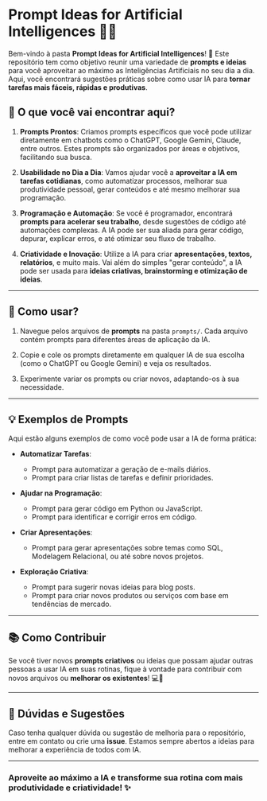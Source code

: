 # Prompt Ideas for Artificial Intelligences 🤖💡

Bem-vindo à pasta **Prompt Ideas for Artificial Intelligences**! 🎉 Este repositório tem como objetivo reunir uma variedade de **prompts e ideias** para você aproveitar ao máximo as Inteligências Artificiais no seu dia a dia. Aqui, você encontrará sugestões práticas sobre como usar IA para **tornar tarefas mais fáceis, rápidas e produtivas**.

## 🚀 O que você vai encontrar aqui?

1. **Prompts Prontos**: Criamos prompts específicos que você pode utilizar diretamente em chatbots como o ChatGPT, Google Gemini, Claude, entre outros. Estes prompts são organizados por áreas e objetivos, facilitando sua busca.

2. **Usabilidade no Dia a Dia**: Vamos ajudar você a **aproveitar a IA em tarefas cotidianas**, como automatizar processos, melhorar sua produtividade pessoal, gerar conteúdos e até mesmo melhorar sua programação.

3. **Programação e Automação**: Se você é programador, encontrará **prompts para acelerar seu trabalho**, desde sugestões de código até automações complexas. A IA pode ser sua aliada para gerar código, depurar, explicar erros, e até otimizar seu fluxo de trabalho.

4. **Criatividade e Inovação**: Utilize a IA para criar **apresentações, textos, relatórios**, e muito mais. Vai além do simples "gerar conteúdo", a IA pode ser usada para **ideias criativas, brainstorming e otimização de ideias**.

---

## 🎯 Como usar?

1. Navegue pelos arquivos de **prompts** na pasta `prompts/`. Cada arquivo contém prompts para diferentes áreas de aplicação da IA.
   
2. Copie e cole os prompts diretamente em qualquer IA de sua escolha (como o ChatGPT ou Google Gemini) e veja os resultados.
   
3. Experimente variar os prompts ou criar novos, adaptando-os à sua necessidade.

---

## 💡 Exemplos de Prompts

Aqui estão alguns exemplos de como você pode usar a IA de forma prática:

- **Automatizar Tarefas**: 
  - Prompt para automatizar a geração de e-mails diários.
  - Prompt para criar listas de tarefas e definir prioridades.
  
- **Ajudar na Programação**:
  - Prompt para gerar código em Python ou JavaScript.
  - Prompt para identificar e corrigir erros em código.

- **Criar Apresentações**:
  - Prompt para gerar apresentações sobre temas como SQL, Modelagem Relacional, ou até sobre novos projetos.

- **Exploração Criativa**:
  - Prompt para sugerir novas ideias para blog posts.
  - Prompt para criar novos produtos ou serviços com base em tendências de mercado.

---

## 📚 Como Contribuir

Se você tiver novos **prompts criativos** ou ideias que possam ajudar outras pessoas a usar IA em suas rotinas, fique à vontade para contribuir com novos arquivos ou **melhorar os existentes**! 💻💪

---

## 💬 Dúvidas e Sugestões

Caso tenha qualquer dúvida ou sugestão de melhoria para o repositório, entre em contato ou crie uma **issue**. Estamos sempre abertos a ideias para melhorar a experiência de todos com IA.

---

### Aproveite ao máximo a IA e transforme sua rotina com mais produtividade e criatividade! ✨
